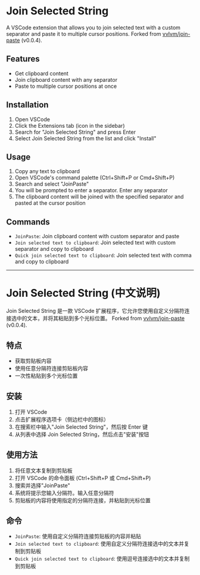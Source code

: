 # Join Selected String

A VSCode extension that allows you to join selected text with a custom separator and paste it to multiple cursor positions.
Forked from [vvlvm/join-paste](https://github.com/vvlvm/join-paste) (v0.0.4).

## Features

- Get clipboard content
- Join clipboard content with any separator
- Paste to multiple cursor positions at once

## Installation

1. Open VSCode
2. Click the Extensions tab (icon in the sidebar)
3. Search for "Join Selected String" and press Enter
4. Select Join Selected String from the list and click "Install"

## Usage

1. Copy any text to clipboard
2. Open VSCode's command palette (Ctrl+Shift+P or Cmd+Shift+P)
3. Search and select "JoinPaste"
4. You will be prompted to enter a separator. Enter any separator
5. The clipboard content will be joined with the specified separator and pasted at the cursor position

## Commands

- `JoinPaste`: Join clipboard content with custom separator and paste
- `Join selected text to clipboard`: Join selected text with custom separator and copy to clipboard
- `Quick join selected text to clipboard`: Join selected text with comma and copy to clipboard

---

# Join Selected String (中文说明)

Join Selected String 是一款 VSCode 扩展程序，它允许您使用自定义分隔符连接选中的文本，并将其粘贴到多个光标位置。
Forked from [vvlvm/join-paste](https://github.com/vvlvm/join-paste) (v0.0.4).

## 特点

- 获取剪贴板内容
- 使用任意分隔符连接剪贴板内容
- 一次性粘贴到多个光标位置

## 安装

1. 打开 VSCode
2. 点击扩展程序选项卡（侧边栏中的图标）
3. 在搜索栏中输入"Join Selected String"，然后按 Enter 键
4. 从列表中选择 Join Selected String，然后点击"安装"按钮

## 使用方法

1. 将任意文本复制到剪贴板
2. 打开 VSCode 的命令面板 (Ctrl+Shift+P 或 Cmd+Shift+P)
3. 搜索并选择"JoinPaste"
4. 系统将提示您输入分隔符。输入任意分隔符
5. 剪贴板的内容将使用指定的分隔符连接，并粘贴到光标位置

## 命令

- `JoinPaste`: 使用自定义分隔符连接剪贴板的内容并粘贴
- `Join selected text to clipboard`: 使用自定义分隔符连接选中的文本并复制到剪贴板
- `Quick join selected text to clipboard`: 使用逗号连接选中的文本并复制到剪贴板
